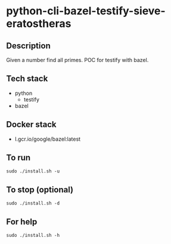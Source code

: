 # python-cli-bazel-testify-sieve-eratostheras

## Description
Given a number find all primes.
POC for testify with bazel.

## Tech stack
- python
  - testify
- bazel

## Docker stack
- l.gcr.io/google/bazel:latest

## To run
`sudo ./install.sh -u`

## To stop (optional)
`sudo ./install.sh -d`

## For help
`sudo ./install.sh -h`
